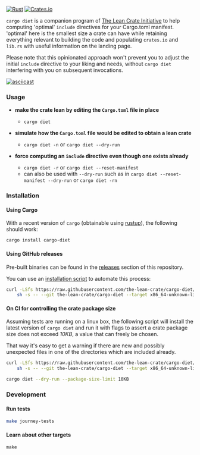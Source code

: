 [![Rust](https://github.com/the-lean-crate/cargo-diet/workflows/Rust/badge.svg)](https://github.com/the-lean-crate/cargo-diet/actions?query=workflow%3ARust)
[![Crates.io](https://img.shields.io/crates/v/cargo-diet.svg)](https://crates.io/crates/cargo-diet)

`cargo diet` is a companion program of [The Lean Crate Initiative][lean-crate-initiative] to help computing 'optimal' `include` directives for your
Cargo.toml manifest. 'optimal' here is the smallest size a crate can have while retaining everything relevant to building the code and populating `crates.io` and
`lib.rs` with useful information on the landing page.

Please note that this opinionated approach won't prevent you to adjust the initial `include` directive to your liking and needs, without `cargo diet`
interfering with you on subsequent invocations.

[![asciicast](https://asciinema.org/a/UKhYox6XXwWgnVSVWm5PIdUf5.svg)](https://asciinema.org/a/UKhYox6XXwWgnVSVWm5PIdUf5)

[lean-crate-initiative]: https://github.com/the-lean-crate/criner

### Usage

* **make the crate lean by editing the `Cargo.toml` file in place**
  * `cargo diet`
  
* **simulate how the `Cargo.toml` file would be edited to obtain a lean crate**
  * `cargo diet -n`  or `cargo diet --dry-run`
  
* **force computing an `include` directive even though one exists already**
  * `cargo diet -r` or `cargo diet --reset-manifest`
  * can also be used with `--dry-run` such as in `cargo diet --reset-manifest --dry-run` or `cargo diet -rn`
  
  
### Installation

#### Using Cargo

With a recent version of `cargo` (obtainable using [rustup][rustup]), the following should work:

```bash
cargo install cargo-diet
```

[rustup]: https://rustup.rs/

#### Using GitHub releases

Pre-built binaries can be found in the [releases](https://github.com/the-lean-crate/cargo-diet/releases) section of this repository.

You can use an [installation script][install.sh] to automate this process:

```bash 
curl -LSfs https://raw.githubusercontent.com/the-lean-crate/cargo-diet/master/ci/install.sh | \
    sh -s -- --git the-lean-crate/cargo-diet --target x86_64-unknown-linux-musl
```

#### On CI for controlling the crate package size

Assuming tests are running on a linux box, the following script will install the latest version of `cargo diet`
and run it with flags to assert a crate package size does not exceed _10KB_, a value that can freely be chosen.

That way it's easy to get a warning if there are new and possibly unexpected files in one of the directories which
are included already.

```bash 
curl -LSfs https://raw.githubusercontent.com/the-lean-crate/cargo-diet/master/ci/install.sh | \
    sh -s -- --git the-lean-crate/cargo-diet --target x86_64-unknown-linux-musl

cargo diet --dry-run --package-size-limit 10KB
```


[install.sh]: https://github.com/the-lean-crate/cargo-diet/blob/master/ci/install.sh

### Development

#### Run tests

```bash
make journey-tests
```

#### Learn about other targets

```
make
```


